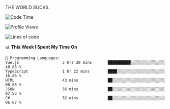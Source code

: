 THE WORLD SUCKS.

<!--START_SECTION:waka-->
![Code Time](http://img.shields.io/badge/Code%20Time-452%20hrs%2057%20mins-blue)

![Profile Views](http://img.shields.io/badge/Profile%20Views-0-blue)

![Lines of code](https://img.shields.io/badge/From%20Hello%20World%20I%27ve%20Written-2.1%20million%20lines%20of%20code-blue)

📊 **This Week I Spent My Time On** 

```text
💬 Programming Languages: 
Vue.js                   3 hrs 20 mins       ██████████░░░░░░░░░░░░░░░   40.85 % 
TypeScript               1 hr 22 mins        ████░░░░░░░░░░░░░░░░░░░░░   16.86 % 
HTML                     43 mins             ██░░░░░░░░░░░░░░░░░░░░░░░   08.83 % 
JSON                     36 mins             ██░░░░░░░░░░░░░░░░░░░░░░░   07.53 % 
C#                       32 mins             ██░░░░░░░░░░░░░░░░░░░░░░░   06.67 % 
```


<!--END_SECTION:waka-->
